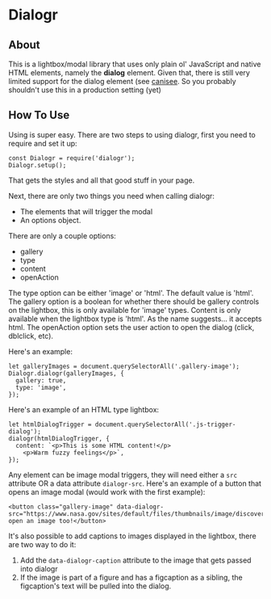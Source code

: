 # Dialogr

## About

This is a lightbox/modal library that uses only plain ol' JavaScript and native HTML elements, namely the **dialog** element. Given that, there is still very limited support for the dialog element (see [canisee](https://caniuse.com/#search=dialog). So you probably shouldn't use this in a production setting (yet)

## How To Use

Using is super easy. There are two steps to using dialogr, first you need to require and set it up:

```
const Dialogr = require('dialogr');
Dialogr.setup();
```

That gets the styles and all that good stuff in your page. 

Next, there are only two things you need when calling dialogr:

* The elements that will trigger the modal
* An options object.

There are only a couple options: 

* gallery
* type
* content
* openAction

The type option can be either 'image' or 'html'. The default value is 'html'. The gallery option is a boolean for whether there should be gallery controls on the lightbox, this is only available for 'image' types. Content is only available when the lightbox type is 'html'. As the name suggests... it accepts html. The openAction option sets the user action to open the dialog (click, dblclick, etc).

Here's an example:

```
let galleryImages = document.querySelectorAll('.gallery-image');
Dialogr.dialogr(galleryImages, {
  gallery: true,
  type: 'image',
});
```

Here's an example of an HTML type lightbox:

```
let htmlDialogTrigger = document.querySelectorAll('.js-trigger-dialog');
dialogr(htmlDialogTrigger, {
  content: `<p>This is some HTML content!</p>
    <p>Warm fuzzy feelings</p>`,
});
```

Any element can be image modal triggers, they will need either a `src` attribute OR a data attribute `dialogr-src`. Here's an example of a button that opens an image modal (would work with the first example):

```
<button class="gallery-image" data-dialogr-src="https://www.nasa.gov/sites/default/files/thumbnails/image/discover_missions_banner.jpg">I open an image too!</button>
```

It's also possible to add captions to images displayed in the lightbox, there are two way to do it:

1. Add the `data-dialogr-caption` attribute to the image that gets passed into dialogr
2. If the image is part of a figure and has a figcaption as a sibling, the figcaption's text will be pulled into the dialog.
